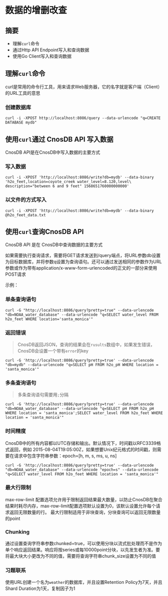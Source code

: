 # 数据的增删改查

##  摘要

- 理解`curl`命令
- 通过Http API Endpoint写入和查询数据
- 使用Go Client写入和查询数据

## 理解`curl`命令

curl是常用的命令行工具，用来请求Web服务器，它的名字就是客户端（Client）的URL工具的意思

### 创建数据库
```shell
curl -i -XPOST http://localhost:8086/query --data-urlencode "q=CREATE DATABASE mydb"
```

## 使用`curl`通过 CnosDB API 写入数据
CnosDB API是在CnosDB中写入数据的主要方式

### 写入数据
```shell
curl -i -XPOST 'http://localhost:8086/write?db=mydb' --data-binary 'h2o_feet,location=coyote_creek water_level=8.120,level\ description="between 6 and 9 feet" 1568651760000000000'
```

### 以文件的方式写入
```shell
curl -i -XPOST 'http://localhost:8086/write?db=mydb' --data-binary @h2o_feet_data.txt
```

## 使用`curl`查询CnosDB API
CnosDB API 是在 CnosDB中查询数据的主要方式

如果需要执行查询请求，需要将GET请求发送到/query端点，将URL参数db设置为目标数据库，并将参数q设置为查询语句。还可以通过发送相同的参数作为URL参数或作为带有application/x-www-form-urlencoded的正文的一部分来使用POST请求

示例：

### 单条查询语句
```shell
curl -G "http://localhost:8086/query?pretty=true" --data-urlencode "db=NOAA_water_database" --data-urlencode "q=SELECT water_level FROM h2o_feet WHERE location='santa_monica'"
```
### 返回错误
> CnosDB返回JSON，查询的结果会在`rusults`数组中，如果发生错误，CnosDB会设置一个带有`error`的key
```shell
curl -G 'http://localhost:8086/query?pretty=true' --data-urlencode "db=mydb" --data-urlencode "q=SELECT pH FROM h2o_pH WHERE location = 'santa_monica'"
```

### 多条查询语句
> 多条查询语句需要用`;`分隔
```shell
curl -G 'http://localhost:8086/query?pretty=true' --data-urlencode "db=NOAA_water_database" --data-urlencode "q=SELECT pH FROM h2o_pH WHERE location = 'santa_monica';SELECT water_level FROM h2o_feet WHERE location = 'santa_monica'"
```

### 时间精度
CnosDB中的所有内容都以UTC存储和输出。默认情况下，时间戳以RFC3339格式返回，例如 2015-08-04T19:05:00Z，如果想要Unix纪元格式的时间戳，则需要在请求中包含字符串参数：epoch=[h, m, s, ms, u, ns]
```shell
curl -G 'http://localhost:8086/query?pretty=true' --data-urlencode "db=NOAA_water_database" --data-urlencode "epoch=s" --data-urlencode "q=SELECT water_level FROM h2o_feet WHERE location = 'santa_monica'"
 ```

### 最大行限制
max-row-limit 配置选项允许用于限制返回结果最大数量，以防止CnosDB在聚合结果时耗尽内存，max-row-limit配置选项默认设置为0，该默认设置允许每个请求返回无限数量的行。
最大行限制适用于非块查询，分块查询可以返回无限数量的point

### Chunking
通过设置查询字符串参数chunked=true，可以使用分块以流式批处理而不是作为单个响应返回结果。响应将按series或每10000point分块，以先发生者为准。要将最大块大小更改为不同的值，需要将查询字符串chunk_size设置为不同的值



### 习题联系
使用URL创建一个名为`weather`的数据库，并且设置Retention Policy为7天，并且Shard Duration为1天，复制因子为1


